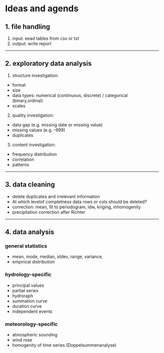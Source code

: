 # Ideas and agends

## 1. file handling
1. input: eead tables from csv or txt
2. output: write report

---

## 2. exploratory data analysis
1.  structure investigation:
- format
- size
- data types: numerical (continuous, discrete) / categorical (binary,ordinal)
- scales
2. quality investigation:
- data gap (e.g. missing date or missing value)
- missing values (e.g. -999)
- duplicates
3. content investigation:
- frequency distribution
- correlation
- patterns

---
## 3. data cleaning
- delete duplicates and irrelevant information
- At which levelof completness data rows or cols should be deleted?
- correction: mean, fit to periodogram, idw, kriging, inhomogenity
- precipitation correction after Richter
---

## 4. data analysis

### general statistics
- mean, mode, median, stdev, range, variance, 
- empirical distribution

### hydrology-specific
- principal values
- partial series
- hydroraph
- summation curve
- duration curve
- independent events

### meteorology-specific
- atmospheric sounding
- wind rose
- homogenity of time series (Doppelsummenanalyse)